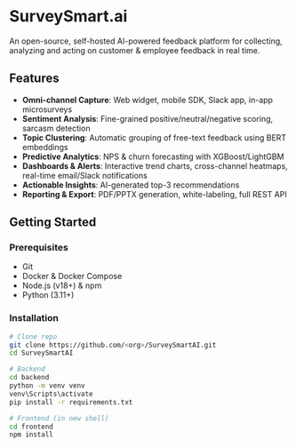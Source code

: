 # SurveySmart.ai

An open-source, self-hosted AI-powered feedback platform for collecting, analyzing and acting on customer & employee feedback in real time.

## Features
- **Omni-channel Capture**: Web widget, mobile SDK, Slack app, in-app microsurveys  
- **Sentiment Analysis**: Fine-grained positive/neutral/negative scoring, sarcasm detection  
- **Topic Clustering**: Automatic grouping of free-text feedback using BERT embeddings  
- **Predictive Analytics**: NPS & churn forecasting with XGBoost/LightGBM  
- **Dashboards & Alerts**: Interactive trend charts, cross-channel heatmaps, real-time email/Slack notifications  
- **Actionable Insights**: AI-generated top-3 recommendations  
- **Reporting & Export**: PDF/PPTX generation, white-labeling, full REST API  

## Getting Started

### Prerequisites
- Git  
- Docker & Docker Compose  
- Node.js (v18+) & npm  
- Python (3.11+)  

### Installation

```bash
# Clone repo
git clone https://github.com/<org>/SurveySmartAI.git
cd SurveySmartAI

# Backend
cd backend
python -m venv venv
venv\Scripts\activate
pip install -r requirements.txt

# Frontend (in new shell)
cd frontend
npm install
